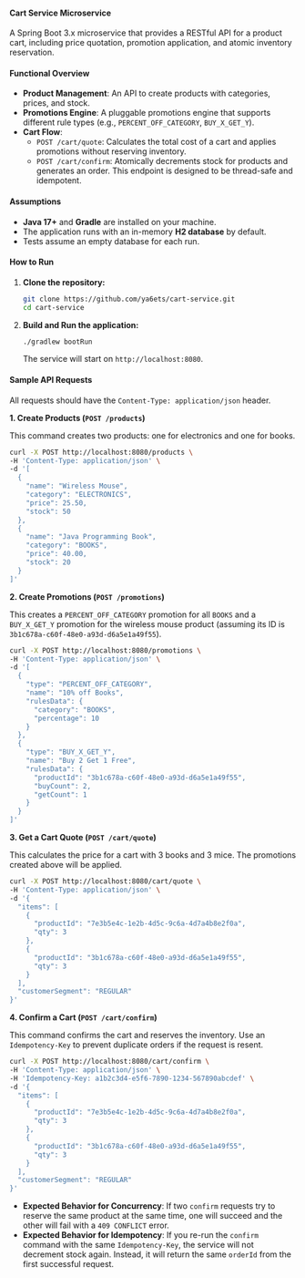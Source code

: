#### Cart Service Microservice

A Spring Boot 3.x microservice that provides a RESTful API for a product cart, including price quotation, promotion application, and atomic inventory reservation.

#### Functional Overview

* **Product Management**: An API to create products with categories, prices, and stock.
* **Promotions Engine**: A pluggable promotions engine that supports different rule types (e.g., `PERCENT_OFF_CATEGORY`, `BUY_X_GET_Y`).
* **Cart Flow**:
    * `POST /cart/quote`: Calculates the total cost of a cart and applies promotions without reserving inventory.
    * `POST /cart/confirm`: Atomically decrements stock for products and generates an order. This endpoint is designed to be thread-safe and idempotent.

#### Assumptions

* **Java 17+** and **Gradle** are installed on your machine.
* The application runs with an in-memory **H2 database** by default.
* Tests assume an empty database for each run.

#### How to Run

1.  **Clone the repository:**
    ```bash
    git clone https://github.com/ya6ets/cart-service.git
    cd cart-service
    ```
2.  **Build and Run the application:**
    ```bash
    ./gradlew bootRun
    ```
    The service will start on `http://localhost:8080`.

#### Sample API Requests

All requests should have the `Content-Type: application/json` header.

**1. Create Products (`POST /products`)**

This command creates two products: one for electronics and one for books.

```bash
curl -X POST http://localhost:8080/products \
-H 'Content-Type: application/json' \
-d '[
  {
    "name": "Wireless Mouse",
    "category": "ELECTRONICS",
    "price": 25.50,
    "stock": 50
  },
  {
    "name": "Java Programming Book",
    "category": "BOOKS",
    "price": 40.00,
    "stock": 20
  }
]'
```

**2. Create Promotions (`POST /promotions`)**

This creates a `PERCENT_OFF_CATEGORY` promotion for all `BOOKS` and a `BUY_X_GET_Y` promotion for the wireless mouse product (assuming its ID is `3b1c678a-c60f-48e0-a93d-d6a5e1a49f55`).

```bash
curl -X POST http://localhost:8080/promotions \
-H 'Content-Type: application/json' \
-d '[
  {
    "type": "PERCENT_OFF_CATEGORY",
    "name": "10% off Books",
    "rulesData": {
      "category": "BOOKS",
      "percentage": 10
    }
  },
  {
    "type": "BUY_X_GET_Y",
    "name": "Buy 2 Get 1 Free",
    "rulesData": {
      "productId": "3b1c678a-c60f-48e0-a93d-d6a5e1a49f55",
      "buyCount": 2,
      "getCount": 1
    }
  }
]'
```

**3. Get a Cart Quote (`POST /cart/quote`)**

This calculates the price for a cart with 3 books and 3 mice. The promotions created above will be applied.

```bash
curl -X POST http://localhost:8080/cart/quote \
-H 'Content-Type: application/json' \
-d '{
  "items": [
    {
      "productId": "7e3b5e4c-1e2b-4d5c-9c6a-4d7a4b8e2f0a",
      "qty": 3
    },
    {
      "productId": "3b1c678a-c60f-48e0-a93d-d6a5e1a49f55",
      "qty": 3
    }
  ],
  "customerSegment": "REGULAR"
}'
```

**4. Confirm a Cart (`POST /cart/confirm`)**

This command confirms the cart and reserves the inventory. Use an `Idempotency-Key` to prevent duplicate orders if the request is resent.

```bash
curl -X POST http://localhost:8080/cart/confirm \
-H 'Content-Type: application/json' \
-H 'Idempotency-Key: a1b2c3d4-e5f6-7890-1234-567890abcdef' \
-d '{
  "items": [
    {
      "productId": "7e3b5e4c-1e2b-4d5c-9c6a-4d7a4b8e2f0a",
      "qty": 3
    },
    {
      "productId": "3b1c678a-c60f-48e0-a93d-d6a5e1a49f55",
      "qty": 3
    }
  ],
  "customerSegment": "REGULAR"
}'
```

* **Expected Behavior for Concurrency**: If two `confirm` requests try to reserve the same product at the same time, one will succeed and the other will fail with a `409 CONFLICT` error.
* **Expected Behavior for Idempotency**: If you re-run the `confirm` command with the same `Idempotency-Key`, the service will not decrement stock again. Instead, it will return the same `orderId` from the first successful request.